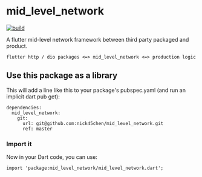 # mid_level_network

[![build](https://github.com/line/flutter_line_sdk/actions/workflows/build.yml/badge.svg)](hhttps://github.com/nick45chen/mid_level_network/actions/workflows/test-package.yml)

A flutter mid-level network framework between third party packaged and product.

```
flutter http / dio packages <=> mid_level_network <=> production logic
```

## Use this package as a library

This will add a line like this to your package's pubspec.yaml (and run an implicit dart pub get):

```
dependencies:
  mid_level_network:
    git:
      url: git@github.com:nick45chen/mid_level_network.git
      ref: master
```

### Import it

Now in your Dart code, you can use:

```
import 'package:mid_level_network/mid_level_network.dart';
```
